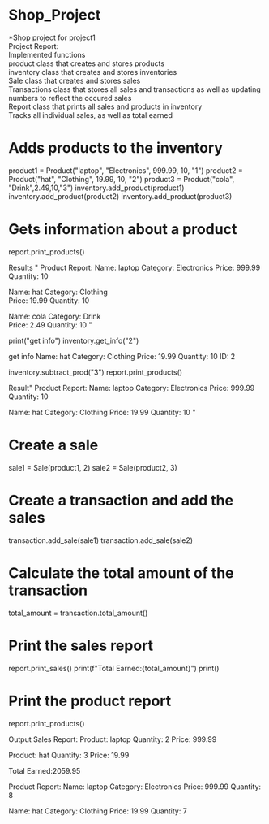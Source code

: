 # Shop_Project
*Shop project for project1
<br />Project Report:
<br />Implemented functions
<br />product class that creates and stores products
<br />inventory class that creates and stores inventories
<br />Sale class that creates and stores sales
<br />Transactions class that stores all sales and transactions as well as updating numbers to reflect the occured sales
<br />Report class that prints all sales and products in inventory
<br />Tracks all individual sales, as well as total earned
# Adds products to the inventory
product1 = Product("laptop", "Electronics", 999.99, 10, "1")
product2 = Product("hat", "Clothing", 19.99, 10, "2")
product3 = Product("cola", "Drink",2.49,10,"3")
inventory.add_product(product1)
inventory.add_product(product2)
inventory.add_product(product3)
# Gets information about a product

report.print_products()


Results
"
Product Report:
Name: laptop
Category: Electronics
Price: 999.99        
Quantity: 10

Name: hat
Category: Clothing   
Price: 19.99
Quantity: 10

Name: cola
Category: Drink      
Price: 2.49
Quantity: 10
"






print("get info")
inventory.get_info("2")

get info
Name: hat
Category: Clothing
Price: 19.99
Quantity: 10
ID: 2




inventory.subtract_prod("3")
report.print_products()

Result"
Product Report:
Name: laptop
Category: Electronics
Price: 999.99
Quantity: 10

Name: hat
Category: Clothing
Price: 19.99
Quantity: 10
"



# Create a sale
sale1 = Sale(product1, 2)
sale2 = Sale(product2, 3)

# Create a transaction and add the sales

transaction.add_sale(sale1)
transaction.add_sale(sale2)

# Calculate the total amount of the transaction
total_amount = transaction.total_amount()

# Print the sales report
report.print_sales()
print(f"Total Earned:{total_amount}")
print()
# Print the product report
report.print_products()


Output
Sales Report:
Product: laptop
Quantity: 2
Price: 999.99

Product: hat
Quantity: 3
Price: 19.99

Total Earned:2059.95

Product Report:
Name: laptop
Category: Electronics
Price: 999.99
Quantity: 8

Name: hat
Category: Clothing
Price: 19.99
Quantity: 7
